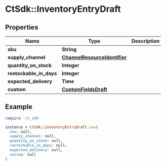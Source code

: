 # CtSdk::InventoryEntryDraft

## Properties

| Name | Type | Description | Notes |
| ---- | ---- | ----------- | ----- |
| **sku** | **String** |  |  |
| **supply_channel** | [**ChannelResourceIdentifier**](ChannelResourceIdentifier.md) |  | [optional] |
| **quantity_on_stock** | **Integer** |  |  |
| **restockable_in_days** | **Integer** |  | [optional] |
| **expected_delivery** | **Time** |  | [optional] |
| **custom** | [**CustomFieldsDraft**](CustomFieldsDraft.md) |  | [optional] |

## Example

```ruby
require 'ct_sdk'

instance = CtSdk::InventoryEntryDraft.new(
  sku: null,
  supply_channel: null,
  quantity_on_stock: null,
  restockable_in_days: null,
  expected_delivery: null,
  custom: null
)
```

